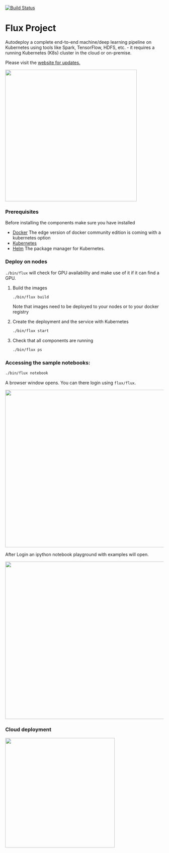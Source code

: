 [![Build Status](https://travis-ci.org/flux-project/flux.svg?branch=master)](https://travis-ci.org/flux-project/flux)

# Flux Project

Autodeploy a complete end-to-end machine/deep learning pipeline on Kubernetes using tools like Spark, TensorFlow, HDFS, etc. - it requires a running Kubernetes (K8s) cluster in the cloud or on-premise.

Please visit the [website for updates.](http://flux-project.org/ "Flux Project")

<img src="./images/flux_overview.png" width="418">

### Prerequisites
Before installing the components make sure you have installed
* [Docker](https://www.docker.com/get-docker)
  The edge version of docker community edition is coming with a kubernetes option  
* [Kubernetes](https://kubernetes.io/)
* [Helm](https://helm.sh/)
  The package manager for Kubernetes.

### Deploy on nodes

`./bin/flux` will check for GPU availability and make use of it if it can find a GPU.

1. Build the images
   ```bash
   ./bin/flux build
   ```
   Note that images need to be deployed to your nodes or to your docker registry

1. Create the deployment and the service with Kubernetes
   ```bash
   ./bin/flux start
   ```

1. Check that all components are running
   ```bash
   ./bin/flux ps
   ```

### Accessing the sample notebooks:

```bash
./bin/flux notebook
```
A browser window opens. You can there login using `flux/flux`.

<img src="./images/login_notebook.png" height="500" width="800">

After Login an ipython notebook playground with examples will open.

<img src="./images/sample_notebook.png" height="500" width="800">

### Cloud deployment

<img src="./images/flux_cloud.png" width="348">
